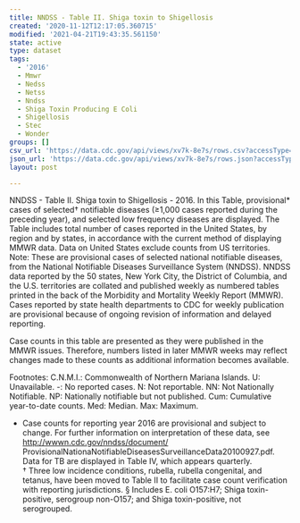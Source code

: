 ```yaml
---
title: NNDSS - Table II. Shiga toxin to Shigellosis
created: '2020-11-12T12:17:05.360715'
modified: '2021-04-21T19:43:35.561150'
state: active
type: dataset
tags:
  - '2016'
  - Mmwr
  - Nedss
  - Netss
  - Nndss
  - Shiga Toxin Producing E Coli
  - Shigellosis
  - Stec
  - Wonder
groups: []
csv_url: 'https://data.cdc.gov/api/views/xv7k-8e7s/rows.csv?accessType=DOWNLOAD'
json_url: 'https://data.cdc.gov/api/views/xv7k-8e7s/rows.json?accessType=DOWNLOAD'
layout: post

---
```

NNDSS - Table II. Shiga toxin to Shigellosis - 2016.  In this Table, provisional* cases of selected† notifiable diseases (≥1,000 cases reported during the preceding year), and selected low frequency diseases are displayed. The Table includes total number of cases reported in the United States, by region and by states, in accordance with the current method of displaying MMWR data.  Data on United States exclude counts from US territories.
Note:
These are provisional cases of selected national notifiable diseases, from the National Notifiable Diseases Surveillance System (NNDSS). NNDSS data reported by the 50 states, New York City, the District of Columbia, and the U.S. territories are collated and published weekly as numbered tables printed in the back of the Morbidity and Mortality Weekly Report (MMWR). Cases reported by state health departments to CDC for weekly publication are provisional because of ongoing revision of information and delayed reporting. 

Case counts in this table are presented as they were published in the MMWR issues. Therefore, numbers listed in later MMWR weeks may reflect changes made to these counts as additional information becomes available. 

Footnotes:
C.N.M.I.: Commonwealth of Northern Mariana Islands. 
U: Unavailable.    -: No reported cases.    N: Not reportable.    NN: Not Nationally Notifiable.   NP:  Nationally notifiable but not published.   Cum: Cumulative year-to-date counts.    Med: Median.    Max: Maximum.
 
* Case counts for reporting year 2016 are provisional and subject to change.   For further information on interpretation of these data, see http://wwwn.cdc.gov/nndss/document/ ProvisionalNationaNotifiableDiseasesSurveillanceData20100927.pdf.   Data for TB are displayed in Table IV, which appears quarterly.  
† Three low incidence conditions, rubella, rubella congenital, and tetanus, have been moved to Table II to facilitate case count verification with reporting jurisdictions.
§ Includes E. coli O157:H7; Shiga toxin-positive, serogroup non-O157; and Shiga toxin-positive, not serogrouped.
